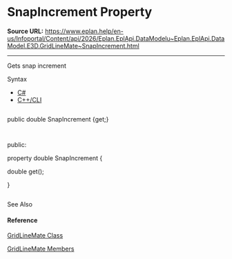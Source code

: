 # SnapIncrement Property

**Source URL:** https://www.eplan.help/en-us/Infoportal/Content/api/2026/Eplan.EplApi.DataModelu~Eplan.EplApi.DataModel.E3D.GridLineMate~SnapIncrement.html

---

Gets snap increment

Syntax

- [C#](#i-syntax-CS)
- [C++/CLI](#i-syntax-CPP2005)

```
```
public double SnapIncrement {get;}
```
```

```
```
public:
property double SnapIncrement {
   double get();
}
```
```



See Also

#### Reference

[GridLineMate Class](Eplan.EplApi.DataModelu~Eplan.EplApi.DataModel.E3D.GridLineMate.html)
  
[GridLineMate Members](Eplan.EplApi.DataModelu~Eplan.EplApi.DataModel.E3D.GridLineMate_members.html)